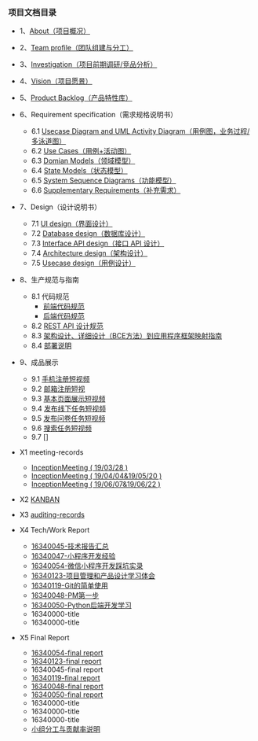 ### 项目文档目录
* 1、[About（项目概况）](/doc/Documents/About.md)
* 2、[Team profile（团队组建与分工）](doc/Documents/team-profile.md)
* 3、[Investigation（项目前期调研/竞品分析）](doc/Documents/Investigation.md)
* 4、[Vision（项目愿景）](doc/Documents/Vision项目愿景.md)
* 5、[Product Backlog（产品特性库）](doc/Documents/ProductBacklog.md)
* 6、Requirement specification（需求规格说明书）
    * 6.1 [Usecase Diagram and UML Activity Diagram（用例图，业务过程/多泳道图）](doc/Documents/UsecaseDiagram和泳道图.md)
    * 6.2 [Use Cases（用例+活动图）](doc/Documents/UseCases用例+活动图.md)
    * 6.3 [Domian Models（领域模型）](doc/Documents/domian.md)
    * 6.4 [State Models（状态模型）](doc/Documents/StateModels.md)
    * 6.5 [System Sequence Diagrams（功能模型）](doc/Documents/SystemSequenceDiagrams.md)
    * 6.6 [Supplementary Requirements（补充需求）](/doc/Documents/SupplementaryRequirements.md)
* 7、Design（设计说明书）
    * 7.1 [UI design（界面设计）](doc/Documents/UIdesign.md)
    * 7.2 [Database design（数据库设计）](doc/Documents/数据库设计ER图.md)
    * 7.3 [Interface API design（接口 API 设计）](server/API调用文档.md)
    * 7.4 [Architecture design（架构设计）](doc/Documents/Architecturedesign.md)
    * 7.5 [Usecase design（用例设计）](doc/Documents/BCE.md)
* 8、生产规范与指南
    * 8.1 代码规范
      - [前端代码规范](doc/Documents/前端代码规范.md)
      - [后端代码规范](doc/Documents/后端代码规范.md)
    * 8.2 [REST API 设计规范](doc/Documents/RestfulAPI的设计规范.md)
    * 8.3 [架构设计、详细设计（BCE方法）到应用程序框架映射指南](doc/Documents/框架目录设计与逻辑架构与ECB的关系.md)
    * 8.4 [部署说明](doc/Documents/安装部署说明.md)
* 9、成品展示
    * 9.1 [手机注册短视频](https://github.com/sysucodingfarmers/MakeMoney/blob/master/doc/Documents/pictures/%E6%89%8B%E6%9C%BA%E6%B3%A8%E5%86%8C.mov)
    * 9.2 [邮箱注册短视](https://github.com/sysucodingfarmers/MakeMoney/blob/master/doc/Documents/pictures/%E9%82%AE%E7%AE%B1%E6%B3%A8%E5%86%8C.mov)
    * 9.3 [基本页面展示短视频](https://github.com/sysucodingfarmers/MakeMoney/blob/master/doc/Documents/pictures/%E5%9F%BA%E6%9C%AC%E9%A1%B5%E9%9D%A2%E5%B1%95%E7%A4%BA.mov)
    * 9.4 [发布线下任务短视频](https://github.com/sysucodingfarmers/MakeMoney/blob/master/doc/Documents/pictures/%E5%8F%91%E5%B8%83%E7%BA%BF%E4%B8%8B%E4%BB%BB%E5%8A%A1.mov)
    * 9.5 [发布问卷任务短视频](https://github.com/sysucodingfarmers/MakeMoney/blob/master/doc/Documents/pictures/%E5%8F%91%E5%B8%83%E9%97%AE%E5%8D%B7%E4%BB%BB%E5%8A%A1.mov)
    * 9.6 [搜索任务短视频](https://github.com/sysucodingfarmers/MakeMoney/blob/master/doc/Documents/pictures/%E6%90%9C%E7%B4%A2%E6%9F%A5%E8%AF%A2%E4%BB%BB%E5%8A%A1.mov)
    * 9.7 []
* X1 meeting-records
    - [InceptionMeeting ( 19/03/28 ) ](https://github.com/sysucodingfarmers/MakeMoney/blob/master/doc/Meeting-Records/InceptionMeeting(0328).md)
    - [InceptionMeeting ( 19/04/04&19/05/20 ) ](https://github.com/sysucodingfarmers/MakeMoney/blob/master/doc/Meeting-Records/InceptionMeeting(0404%260520).md)
    - [InceptionMeeting ( 19/06/07&19/06/22 ) ](https://github.com/sysucodingfarmers/MakeMoney/blob/master/doc/Meeting-Records/InceptionMeeting(0607%260622).md)
    
* X2 [KANBAN](https://github.com/sysucodingfarmers/MakeMoney/projects)
* X3 [auditing-records](https://github.com/sysucodingfarmers/MakeMoney/issues)
* X4 Tech/Work Report
    * [16340045-技术报告汇总](https://github.com/cxh666/MakeMoney/tree/master/Tech%20Report)
    * [16340047-小程序开发经验](https://hoolchen.github.io/2019/06/29/%E5%B0%8F%E7%A8%8B%E5%BA%8F%E5%89%8D%E7%AB%AF%E5%BC%80%E5%8F%91%E7%BB%8F%E9%AA%8C/)
    * [16340054-微信小程序开发踩坑实录](https://zhuanlan.zhihu.com/p/71616498)
    * [16340123-项目管理和产品设计学习体会](https://blog.csdn.net/weixin_36313766/article/details/94167196)
    * [16340119-Git的简单使用](https://blog.csdn.net/NicoleRose/article/details/93884021)
    * [16340048-PM第一步](https://vyychenyy.github.io/2019/06/28/WorkReport.html)
    * [16340050-Python后端开发学习](https://blog.csdn.net/NNNeil_TK/article/details/94340349)
    * 16340000-title
    * 16340000-title
* X5 Final Report
    * [16340054-final report](https://zhuanlan.zhihu.com/p/71642795) 
    * [16340123-final report](https://github.com/Breeze16/mess/blob/master/%E4%B8%AA%E4%BA%BA%E5%BF%83%E5%BE%97.md)
    * 16340045-final report
    * [16340119-final report](https://blog.csdn.net/NicoleRose/article/details/93890446)
    * [16340048-final report](https://vyychenyy.github.io/2019/06/28/FinalReport.html)
    * [16340050-final report](https://blog.csdn.net/NNNeil_TK/article/details/94340257)
    * 16340000-title
    * 16340000-title
    * 16340000-title
    * [小组分工与贡献率说明](doc/Documents/小组分工与贡献率说明.md)
